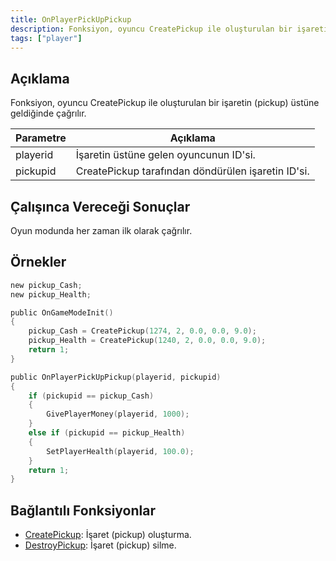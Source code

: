 ```yaml
---
title: OnPlayerPickUpPickup
description: Fonksiyon, oyuncu CreatePickup ile oluşturulan bir işaretin (pickup) üstüne geldiğinde çağrılır. 
tags: ["player"]
---
```


## Açıklama

Fonksiyon, oyuncu CreatePickup ile oluşturulan bir işaretin (pickup) üstüne geldiğinde çağrılır. 

| Parametre | Açıklama                                           |
| --------- | -------------------------------------------------- |
| playerid  | İşaretin üstüne gelen oyuncunun ID'si.             |
| pickupid  | CreatePickup tarafından döndürülen işaretin ID'si. |

## Çalışınca Vereceği Sonuçlar

Oyun modunda her zaman ilk olarak çağrılır. 

## Örnekler

```c
new pickup_Cash;
new pickup_Health;

public OnGameModeInit()
{
    pickup_Cash = CreatePickup(1274, 2, 0.0, 0.0, 9.0);
    pickup_Health = CreatePickup(1240, 2, 0.0, 0.0, 9.0);
    return 1;
}

public OnPlayerPickUpPickup(playerid, pickupid)
{
    if (pickupid == pickup_Cash)
    {
        GivePlayerMoney(playerid, 1000);
    }
    else if (pickupid == pickup_Health)
    {
        SetPlayerHealth(playerid, 100.0);
    }
    return 1;
}
```

## Bağlantılı Fonksiyonlar

- [CreatePickup](../functions/CreatePickup): İşaret (pickup) oluşturma.
- [DestroyPickup](../functions/DestroyPickup): İşaret (pickup) silme.
